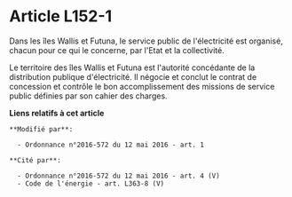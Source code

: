 # Article L152-1

Dans les îles Wallis et Futuna, le service public de l'électricité est organisé, chacun pour ce qui le concerne, par l'Etat
et la collectivité.

Le territoire des îles Wallis et Futuna est l'autorité concédante de la distribution publique d'électricité. Il négocie et
conclut le contrat de concession et contrôle le bon accomplissement des missions de service public définies par son cahier
des charges.

**Liens relatifs à cet article**

	**Modifié par**:

	  - Ordonnance n°2016-572 du 12 mai 2016 - art. 1

	**Cité par**:

	  - Ordonnance n°2016-572 du 12 mai 2016 - art. 4 (V)
	  - Code de l'énergie - art. L363-8 (V)
